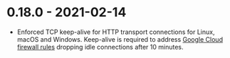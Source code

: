 # 0.18.0 - 2021-02-14

- Enforced TCP keep-alive for HTTP transport connections for Linux, macOS and Windows. Keep-alive is required to address [Google Cloud firewall rules](https://cloud.google.com/compute/docs/troubleshooting/general-tips#communicatewithinternet) dropping idle connections after 10 minutes.
